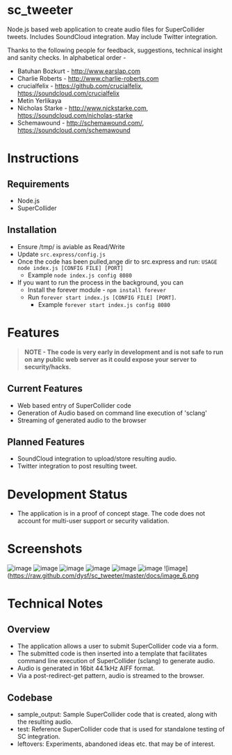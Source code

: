 sc_tweeter
=========

Node.js based web application to create audio files for SuperCollider tweets. Includes SoundCloud integration. May include Twitter integration.


Thanks to the following people for feedback, suggestions, technical insight and sanity checks. In alphabetical order -

- Batuhan Bozkurt - http://www.earslap.com
- Charlie Roberts - http://www.charlie-roberts.com
- crucialfelix - https://github.com/crucialfelix, https://soundcloud.com/crucialfelix
- Metin Yerlikaya
- Nicholas Starke - http://www.nickstarke.com, https://soundcloud.com/nicholas-starke
- Schemawound - http://schemawound.com/, https://soundcloud.com/schemawound


Instructions
=========

Requirements
---------
- Node.js
- SuperCollider

Installation
---------
- Ensure /tmp/ is aviable as Read/Write
- Update <code>src.express/config.js</code>
- Once the code has been pulled,ange dir to src.express and run: <code>USAGE node index.js [CONFIG FILE] [PORT]</code>
	- Example <code>node index.js config 8080</code>
- If you want to run the process in the background, you can 
  - Install the forever module - <code>npm install forever</code>
  - Run <code>forever start index.js [CONFIG FILE] [PORT]</code>. 
  	- Example <code>forever start index.js config 8080</code>

Features
=========

> **NOTE - The code is very early in development and is not safe to run on any public web server as it could expose your server to security/hacks.**

Current Features
---------

- Web based entry of SuperCollider code
- Generation of Audio based on command line execution of 'sclang'
- Streaming of generated audio to the browser

Planned Features
---------

- SoundCloud integration to upload/store resulting audio.
- Twitter integration to post resulting tweet.


Development Status
=========

- The application is in a proof of concept stage. The code does not account for multi-user support or security validation.

Screenshots
=========

![image](https://raw.github.com/dysf/sc_tweeter/master/docs/image_0.png)
![image](https://raw.github.com/dysf/sc_tweeter/master/docs/image_1.png)
![image](https://raw.github.com/dysf/sc_tweeter/master/docs/image_2.png)
![image](https://raw.github.com/dysf/sc_tweeter/master/docs/image_3.png)
![image](https://raw.github.com/dysf/sc_tweeter/master/docs/image_4.png)
![image](https://raw.github.com/dysf/sc_tweeter/master/docs/image_5.png)
![image](https://raw.github.com/dysf/sc_tweeter/master/docs/image_6.png


Technical Notes
=========

Overview
---------

- The application allows a user to submit SuperCollider code via a form. 
- The submitted code is then inserted into a template that facilitates command line execution of SuperCollider (sclang) to generate audio.
- Audio is generated in 16bit 44.1kHz AIFF format.
- Via a post-redirect-get pattern, audio is streamed to the browser.

Codebase
---------

- sample_output: Sample SuperCollider code that is created, along with the resulting audio.
- test: Reference SuperCollider code that is used for standalone testing of SC integration. 
- leftovers: Experiments, abandoned ideas etc. that may be of interest.



